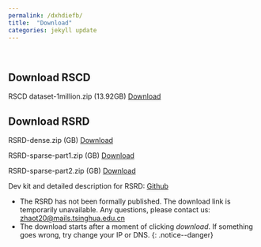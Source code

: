 ```yaml
---
permalink: /dxhdiefb/
title:  "Download"
categories: jekyll update
---
```

<br>

## Download RSCD

RSCD dataset-1million.zip (13.92GB) [Download](https://figshare.com/ndownloader/files/36625041) 

## Download RSRD

RSRD-dense.zip (GB) [Download]()

RSRD-sparse-part1.zip (GB) [Download]()

RSRD-sparse-part2.zip (GB) [Download]()

Dev kit and detailed description for RSRD: [Github](https://github.com/ztsrxh/RSRD_dev_kit)

- The RSRD has not been formally published. The download link is temporarily unavailable. Any questions, please contact us: zhaot20@mails.tsinghua.edu.cn
- The download starts after a moment of clicking *download*. If something goes wrong, try change your IP or DNS.
{: .notice--danger}







